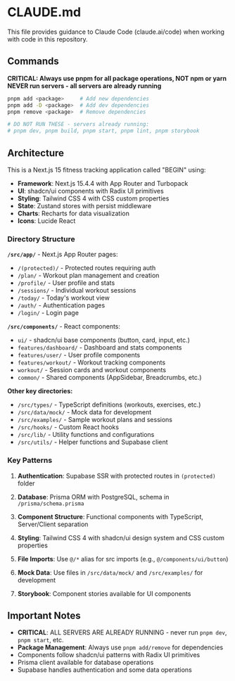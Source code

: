 # CLAUDE.md

This file provides guidance to Claude Code (claude.ai/code) when working with code in this repository.

## Commands

**CRITICAL: Always use pnpm for all package operations, NOT npm or yarn**
**NEVER run servers - all servers are already running**

```bash
pnpm add <package>     # Add new dependencies
pnpm add -D <package>  # Add dev dependencies  
pnpm remove <package>  # Remove dependencies

# DO NOT RUN THESE - servers already running:
# pnpm dev, pnpm build, pnpm start, pnpm lint, pnpm storybook
```

## Architecture

This is a Next.js 15 fitness tracking application called "BEGIN" using:
- **Framework**: Next.js 15.4.4 with App Router and Turbopack
- **UI**: shadcn/ui components with Radix UI primitives
- **Styling**: Tailwind CSS 4 with CSS custom properties
- **State**: Zustand stores with persist middleware
- **Charts**: Recharts for data visualization
- **Icons**: Lucide React

### Directory Structure

**`/src/app/`** - Next.js App Router pages:
- `/(protected)/` - Protected routes requiring auth
- `/plan/` - Workout plan management and creation
- `/profile/` - User profile and stats  
- `/sessions/` - Individual workout sessions
- `/today/` - Today's workout view
- `/auth/` - Authentication pages
- `/login/` - Login page

**`/src/components/`** - React components:
- `ui/` - shadcn/ui base components (button, card, input, etc.)
- `features/dashboard/` - Dashboard and stats components
- `features/user/` - User profile components  
- `features/workout/` - Workout tracking components
- `workout/` - Session cards and workout components
- `common/` - Shared components (AppSidebar, Breadcrumbs, etc.)

**Other key directories:**
- `/src/types/` - TypeScript definitions (workouts, exercises, etc.)
- `/src/data/mock/` - Mock data for development
- `/src/examples/` - Sample workout plans and sessions
- `/src/hooks/` - Custom React hooks
- `/src/lib/` - Utility functions and configurations
- `/src/utils/` - Helper functions and Supabase client

### Key Patterns

1. **Authentication**: Supabase SSR with protected routes in `(protected)` folder

2. **Database**: Prisma ORM with PostgreSQL, schema in `/prisma/schema.prisma`

3. **Component Structure**: Functional components with TypeScript, Server/Client separation

4. **Styling**: Tailwind CSS 4 with shadcn/ui design system and CSS custom properties

5. **File Imports**: Use `@/*` alias for src imports (e.g., `@/components/ui/button`)

6. **Mock Data**: Use files in `/src/data/mock/` and `/src/examples/` for development

7. **Storybook**: Component stories available for UI components

## Important Notes

- **CRITICAL**: ALL SERVERS ARE ALREADY RUNNING - never run `pnpm dev`, `pnpm start`, etc.
- **Package Management**: Always use `pnpm add/remove` for dependencies
- Components follow shadcn/ui patterns with Radix UI primitives
- Prisma client available for database operations
- Supabase handles authentication and some data operations